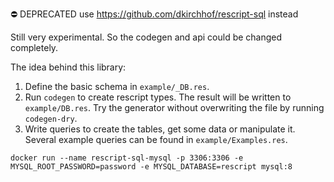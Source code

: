 ⛔️ DEPRECATED use https://github.com/dkirchhof/rescript-sql instead

Still very experimental. So the codegen and api could be changed completely.
  
The idea behind this library:

1. Define the basic schema in `example/_DB.res`.
1. Run `codegen` to create rescript types. The result will be written to `example/DB.res`. Try the generator without overwriting the file by running `codegen-dry`.
1. Write queries to create the tables, get some data or manipulate it. Several example queries can be found in `example/Examples.res`.

`docker run --name rescript-sql-mysql -p 3306:3306 -e MYSQL_ROOT_PASSWORD=password -e MYSQL_DATABASE=rescript mysql:8`
